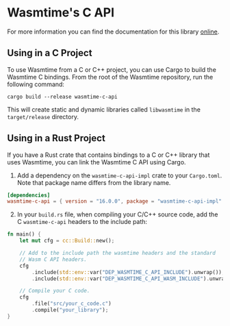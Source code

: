 # Wasmtime's C API

For more information you can find the documentation for this library
[online](https://bytecodealliance.github.io/wasmtime/c-api/).

## Using in a C Project

To use Wasmtime from a C or C++ project, you can use Cargo to build the Wasmtime C bindings. From the root of the Wasmtime repository, run the following command:

```
cargo build --release wasmtime-c-api
```

This will create static and dynamic libraries called `libwasmtime` in the `target/release` directory.

## Using in a Rust Project

If you have a Rust crate that contains bindings to a C or C++ library that uses Wasmtime, you can link the Wasmtime C API using Cargo.

1. Add a dependency on the `wasmtime-c-api-impl` crate to your `Cargo.toml`. Note that package name differs from the library name.

```toml
[dependencies]
wasmtime-c-api = { version = "16.0.0", package = "wasmtime-c-api-impl" }
```

2. In your `build.rs` file, when compiling your C/C++ source code, add the C `wasmtime-c-api` headers to the include path:

```rust
fn main() {
    let mut cfg = cc::Build::new();

    // Add to the include path the wasmtime headers and the standard
    // Wasm C API headers.
    cfg
        .include(std::env::var("DEP_WASMTIME_C_API_INCLUDE").unwrap());
        .include(std::env::var("DEP_WASMTIME_C_API_WASM_INCLUDE").unwrap());

    // Compile your C code.
    cfg
        .file("src/your_c_code.c")
        .compile("your_library");
}
```
